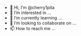 - 👋 Hi, I’m @cherry1pita
- 👀 I’m interested in ...
- 🌱 I’m currently learning ...
- 💞️ I’m looking to collaborate on ...
- 📫 How to reach me ...

<!---
cherry1pita/cherry1pita is a ✨ special ✨ repository because its `README.md` (this file) appears on your GitHub profile.
You can click the Preview link to take a look at your changes.
--->
